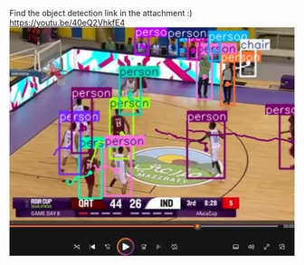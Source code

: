 Find the object detection link in the attachment :)   https://youtu.be/40eQ2VhkfE4
![Alt Text](bbimage.png)

